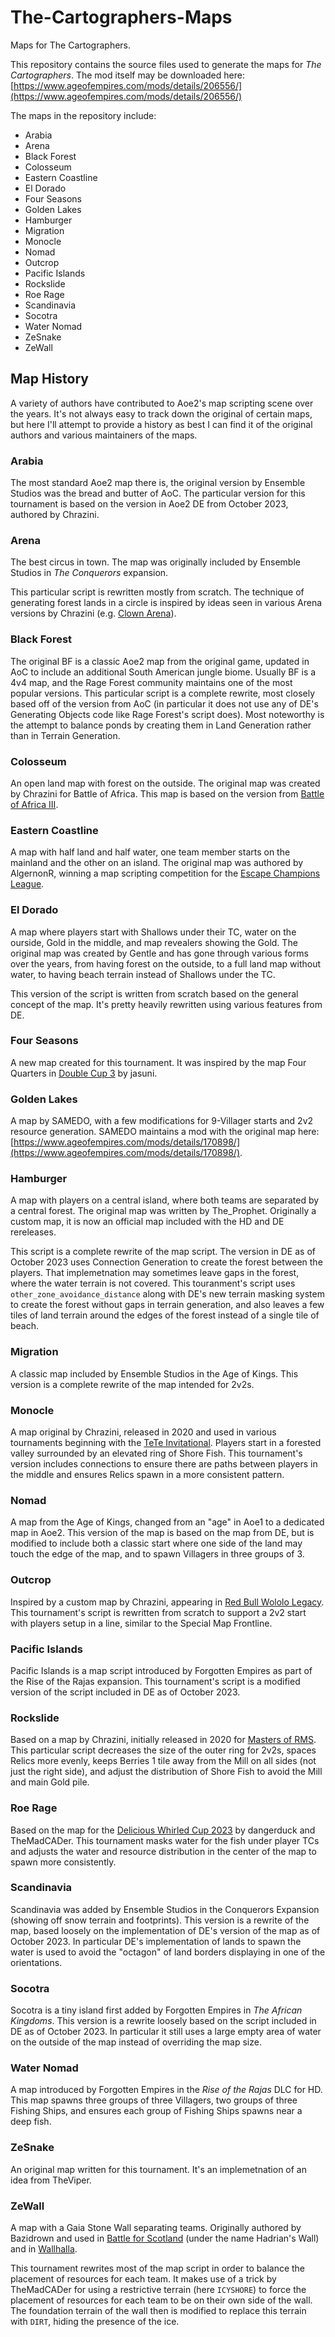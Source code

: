 # The-Cartographers-Maps
Maps for The Cartographers.

This repository contains the source files used to generate the maps for *The Cartographers*.
The mod itself may be downloaded here: [https://www.ageofempires.com/mods/details/206556/](https://www.ageofempires.com/mods/details/206556/)

The maps in the repository include:

- Arabia
- Arena
- Black Forest
- Colosseum
- Eastern Coastline
- El Dorado
- Four Seasons
- Golden Lakes
- Hamburger
- Migration
- Monocle
- Nomad
- Outcrop
- Pacific Islands
- Rockslide
- Roe Rage
- Scandinavia
- Socotra
- Water Nomad
- ZeSnake
- ZeWall

## Map History

A variety of authors have contributed to Aoe2's map scripting scene over the years.
It's not always easy to track down the original of certain maps, but here I'll attempt to provide a history as best I can find it of the original authors and various maintainers of the maps.

### Arabia

The most standard Aoe2 map there is, the original version by Ensemble Studios was the bread and butter of AoC.
The particular version for this tournament is based on the version in Aoe2 DE from October 2023, authored by Chrazini.

### Arena

The best circus in town.
The map was originally included by Ensemble Studios in *The Conquerors* expansion.

This particular script is rewritten mostly from scratch.
The technique of generating forest lands in a circle is inspired by ideas seen in various Arena versions by Chrazini (e.g. [Clown Arena](https://www.ageofempires.com/mods/details/22330/)).

### Black Forest

The original BF is a classic Aoe2 map from the original game, updated in AoC to include an additional South American jungle biome. Usually BF is a 4v4 map, and the Rage Forest community maintains one of the most popular versions.
This particular script is a complete rewrite, most closely based off of the version from AoC (in particular it does not use any of DE's Generating Objects code like Rage Forest's script does).
Most noteworthy is the attempt to balance ponds by creating them in Land Generation rather than in Terrain Generation.

### Colosseum

An open land map with forest on the outside.
The original map was created by Chrazini for Battle of Africa.
This map is based on the version from [Battle of Africa III](https://www.ageofempires.com/mods/details/59226/).

### Eastern Coastline

A map with half land and half water, one team member starts on the mainland and the other on an island.
The original map was authored by AlgernonR, winning a map scripting competition for the [Escape Champions League](https://www.voobly.com/gamemods/mod/1010/ECL-Maps).

### El Dorado

A map where players start with Shallows under their TC, water on the ourside, Gold in the middle, and map revealers showing the Gold.
The original map was created by Gentle and has gone through various forms over the years, from having forest on the outside, to a full land map without water, to having beach terrain instead of Shallows under the TC.

This version of the script is written from scratch based on the general concept of the map.
It's pretty heavily rewritten using various features from DE.

### Four Seasons

A new map created for this tournament.
It was inspired by the map Four Quarters in [Double Cup 3](https://www.ageofempires.com/mods/details/109997/) by jasuni.

### Golden Lakes

A map by SAMEDO, with a few modifications for 9-Villager starts and 2v2 resource generation.
SAMEDO maintains a mod with the original map here: [https://www.ageofempires.com/mods/details/170898/](https://www.ageofempires.com/mods/details/170898/).

### Hamburger

A map with players on a central island, where both teams are separated by a central forest.
The original map was written by The_Prophet.
Originally a custom map, it is now an official map included with the HD and DE rereleases.

This script is a complete rewrite of the map script.
The version in DE as of October 2023 uses Connection Generation to create the forest between the players.
That implemetnation may sometimes leave gaps in the forest, where the water terrain is not covered.
This touranment's script uses `other_zone_avoidance_distance` along with DE's new terrain masking system to create the forest without gaps in terrain generation, and also leaves a few tiles of land terrain around the edges of the forest instead of a single tile of beach.

### Migration

A classic map included by Ensemble Studios in the Age of Kings.
This version is a complete rewrite of the map intended for 2v2s.

### Monocle

A map original by Chrazini, released in 2020 and used in various tournaments beginning with the [TeTe Invitational](https://www.ageofempires.com/mods/details/4136/).
Players start in a forested valley surrounded by an elevated ring of Shore Fish.
This tournament's version includes connections to ensure there are paths between players in the middle and ensures Relics spawn in a more consistent pattern.

### Nomad

A map from the Age of Kings, changed from an "age" in Aoe1 to a dedicated map in Aoe2.
This version of the map is based on the map from DE, but is modified to include both a classic start where one side of the land may touch the edge of the map, and to spawn Villagers in three groups of 3.

### Outcrop

Inspired by a custom map by Chrazini, appearing in [Red Bull Wololo Legacy](https://www.ageofempires.com/mods/details/94721/).
This tournament's script is rewritten from scratch to support a 2v2 start with players setup in a line, similar to the Special Map Frontline.

### Pacific Islands

Pacific Islands is a map script introduced by Forgotten Empires as part of the Rise of the Rajas expansion.
This tournament's script is a modified version of the script included in DE as of October 2023.

### Rockslide

Based on a map by Chrazini, initially released in 2020 for [Masters of RMS](https://www.ageofempires.com/mods/details/18265/).
This particular script decreases the size of the outer ring for 2v2s, spaces Relics more evenly, keeps Berries 1 tile away from the Mill on all sides (not just the right side), and adjust the distribution of Shore Fish to avoid the Mill and main Gold pile.

### Roe Rage

Based on the map for the [Delicious Whirled Cup 2023](https://www.ageofempires.com/mods/details/168480/) by dangerduck and TheMadCADer.
This tournament masks water for the fish under player TCs and adjusts the water and resource distribution in the center of the map to spawn more consistently.

### Scandinavia

Scandinavia was added by Ensemble Studios in the Conquerors Expansion (showing off snow terrain and footprints).
This version is a rewrite of the map, based loosely on the implementation of DE's version of the map as of October 2023.
In particular DE's implementation of lands to spawn the water is used to avoid the "octagon" of land borders displaying in one of the orientations.

### Socotra

Socotra is a tiny island first added by Forgotten Empires in *The African Kingdoms*.
This version is a rewrite loosely based on the script included in DE as of October 2023.
In particular it still uses a large empty area of water on the outside of the map instead of overriding the map size.

### Water Nomad

A map introduced by Forgotten Empires in the *Rise of the Rajas* DLC for HD.
This map spawns three groups of three Villagers, two groups of three Fishing Ships, and ensures each group of Fishing Ships spawns near a deep fish.

### ZeSnake

An original map written for this tournament.
It's an implemetnation of an idea from TheViper.

### ZeWall

A map with a Gaia Stone Wall separating teams.
Originally authored by Bazidrown and used in [Battle for Scotland](https://www.ageofempires.com/mods/details/55350/) (under the name Hadrian's Wall) and in [Wallhalla](https://www.ageofempires.com/mods/details/93668/).

This tournament rewrites most of the map script in order to balance the placement of resources for each team.
It makes use of a trick by TheMadCADer for using a restrictive terrain (here `ICYSHORE`) to force the placement of resources for each team to be on their own side of the wall.
The foundation terrain of the wall then is modified to replace this terrain with `DIRT`, hiding the presence of the ice.
